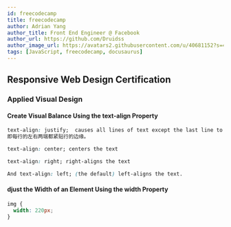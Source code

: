 ```yaml
---
id: freecodecamp
title: freecodecamp
author: Adrian Yang
author_title: Front End Engineer @ Facebook
author_url: https://github.com/Druidss
author_image_url: https://avatars2.githubusercontent.com/u/40681152?s=460&u=e324c1f3465c768888c1fcf798b5f5eb1be9d60d&v=4
tags: [JavaScript, freecodecamp, docusaurus]
---
```


## Responsive Web Design Certification

### Applied Visual Design

#### Create Visual Balance Using the text-align Property

```css
text-align: justify;  causes all lines of text except the last line to meet the left and right edges of the line box.  
即每行的左右两端都紧贴行的边缘。

text-align: center; centers the text

text-align: right; right-aligns the text

And text-align: left; (the default) left-aligns the text.
```

#### djust the Width of an Element Using the width Property

```css
img {
  width: 220px;
}
```

<!--truncate-->
